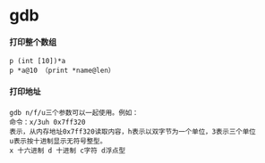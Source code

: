 # gdb
#### 打印整个数组
```
p (int [10])*a
p *a@10 （print *name@len）
```

#### 打印地址
```
gdb n/f/u三个参数可以一起使用。例如： 
命令：x/3uh 0x7ff320 
表示，从内存地址0x7ff320读取内容，h表示以双字节为一个单位，3表示三个单位
u表示按十进制显示无符号整型。
x 十六进制 d 十进制 c字符 d浮点型
```